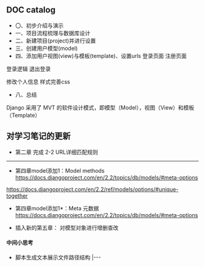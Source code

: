 ## DOC catalog

- 〇、初步介绍与演示
- 一、项目流程梳理与数据库设计
- 二、新建项目(project)并进行设置
- 三、创建用户模型(model)
- 四、添加用户视图(view)与模板(template)、设置urls
登录页面
注册页面


登录逻辑
退出登录

修改个人信息
样式完善css


- 八、总结



Django 采用了 MVT 的软件设计模式，即模型（Model），视图（View）和模板（Template）


## 对学习笔记的更新
- 第二章 完成 2-2 URL详细匹配规则

---------------------


- 第四章model添加1：Model methods
https://docs.djangoproject.com/en/2.2/topics/db/models/#meta-options

https://docs.djangoproject.com/en/2.2/ref/models/options/#unique-together

- 第四章model添加1*：Meta 元数据
https://docs.djangoproject.com/en/2.2/topics/db/models/#meta-options

- 插入新的第五章： 对模型对象进行增删查改





#### 中间小思考
- 脚本生成文本展示文件路径结构
|---